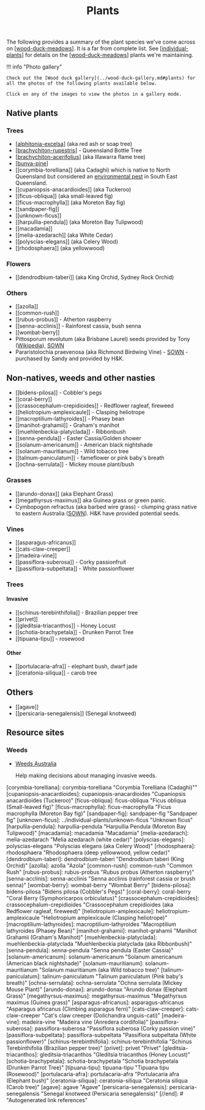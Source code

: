 ﻿---
backlinks:
- title: Wood duck meadows gallery generator
  url: /colophon/wood-duck-gallery-generator.html
- title: Wood duck meadows
  url: /sense/landscape-garden/wood-duck-meadows.html
- title: Individual plants
  url: /sense/landscape-garden/individual-plants/individual-plants.html
tags: gardens
title: Plants
type: note
---
The following provides a summary of the plant species we've come across on [[wood-duck-meadows]]. It is a far from complete list. See [[individual-plants]] for details on the [[wood-duck-meadows]] plants we're maintaining.

!!! info "Photo gallery"

    Check out the [Wood duck gallery](../wood-duck-gallery.md#plants) for all the photos of the following plants available below.

    Click on any of the images to view the photos in a gallery mode.

## Native plants

### Trees

- [[alphitonia-excelsa]] (aka red ash or soap tree)
- [[brachychiton-rupestris]] - Queensland Bottle Tree
- [[brachychiton-acerifolius]] (aka Illawarra flame tree)
- [[bunya-pine]]
- [[corymbia-torelliana]] (aka Cadaghi) which is native to North Queensland but considered an [environmental pest](https://weeds.brisbane.qld.gov.au/weeds/cadaghi) in South East Queensland.
- [[cupaniopsis-anacardioides]] (aka Tuckeroo) 
- [[ficus-obliqua]] (aka small-leaved fig)
- [[ficus-macrophylla]] (aka Moreton Bay fig)
- [[sandpaper-fig]]
- [[unknown-ficus]]
- [[harpullia-pendula]] (aka Moreton Bay Tulipwood)
- [[macadamia]]
- [[melia-azedarach]] (aka White Cedar)
- [[polyscias-elegans]] (aka Celery Wood)
- [[rhodosphaera]] (aka yellowwood)

### Flowers

- [[dendrodbium-taberi]] (aka King Orchid, Sydney Rock Orchid)

### Others

- [[azolla]]
- [[common-rush]] 
- [[rubus-probus]] - Atherton raspberry
- [[senna-acclinis]] - Rainforest cassia, bush senna
- [[wombat-berry]]
- Pittosporum revolutum (aka Brisbane Laurel) seeds provided by Tony ([Wikipedia](https://en.wikipedia.org/wiki/Pittosporum_revolutum)), [SOWN](http://sown.com.au/pittosporum-revolutum-pittosporaceae-brisbane-laurel)
- Pararistolochia praevenosa (aka Richmond Birdwing Vine) - [SOWN](https://sown.com.au/pararistolochia-praevenosa-aristolochiaceae-richmond-birdwing-vine-2/) - purchased by Sandy and provided by H&K.

## Non-natives, weeds and other nasties

- [[bidens-pilosa]] - Cobbler's pegs
- [[coral-berry]]
- [[crassocephalum-crepidioides]] - Redflower ragleaf, fireweed
- [[heliotropium-amplexicaule]] - Clasping heliotrope
- [[macroptilium-lathyroides]] - Phasey bean
- [[manihot-grahamii]] - Graham's manihot
- [[muehlenbeckia-platyclada]] - Ribbonbush
- [[senna-pendula]] - Easter Cassia/Golden shower
- [[solanum-americanum]] - American black nightshade
- [[solanum-mauritianum]] - Wild tobacco tree
- [[talinum-paniculatum]] - fameflower or pink baby's breath
- [[ochna-serrulata]] - Mickey mouse plant/bush

### Grasses

- [[arundo-donax]] (aka Elephant Grass)
- [[megathyrsus-maximus]] aka Guinea grass or green panic.
- Cymbopogon refractus (aka barbed wire grass) - clumping grass native to eastern Australia ([SOWN](https://sown.com.au/cymbopogon-refractus-poaceae-barbed-wire-grass/)). H&K have provided potential seeds.

### Vines

- [[asparagus-africanus]]
- [[cats-claw-creeper]]
- [[madeira-vine]]
- [[passiflora-suberosa]] - Corky passionfruit
- [[passiflora-subpeltata]] - White passionflower

### Trees

#### Invasive

- [[schinus-terebinthifolia]] - Brazilian pepper tree
- [[privet]]
- [[gleditsia-triacanthos]] - Honey Locust
- [[schotia-brachypetala]] - Drunken Parrot Tree
- [[tipuana-tipu]] - rosewood

#### Other

- [[portulacaria-afra]] - elephant bush, dwarf jade
- [[ceratonia-siliqua]] - carob tree

## Others

- [[agave]]
- [[persicaria-senegalensis]] (Senegal knotweed)

## Resource sites

### Weeds

- [Weeds Australia](https://weeds.org.au/)

    Help making decisions about managing invasive weeds.

[//begin]: # "Autogenerated link references for markdown compatibility"
[wood-duck-meadows]: ../wood-duck-meadows "Wood duck meadows"
[individual-plants]: ../individual-plants/individual-plants "Individual plants"
[alphitonia-excelsa]: alphitonia-excelsa "Alphitonia excelsa (aka Soap tree, red ash)"
[brachychiton-rupestris]: brachychiton-rupestris "Brachychiton rupestris (Queensland Bottle Tree)"
[brachychiton-acerifolius]: brachychiton-acerifolius "Brachychiton acerifolius (Illawarra flame tree)"
[bunya-pine]: bunya-pine "Bunya Pine"
[corymbia-torelliana]: corymbia-torelliana "Corymbia Torelliana (Cadaghi)""
[cupaniopsis-anacardioides]: cupaniopsis-anacardioides "Cupaniopsis anacardioides (Tuckeroo)"
[ficus-obliqua]: ficus-obliqua "Ficus obliqua (Small-leaved fig)"
[ficus-macrophylla]: ficus-macrophylla "Ficus macrophylla (Moreton Bay fig)"
[sandpaper-fig]: sandpaper-fig "Sandpaper fig"
[unknown-ficus]: ../individual-plants/unknown-ficus "Unknown ficus"
[harpullia-pendula]: harpullia-pendula "Harpullia Pendula (Moreton Bay Tulipwood)"
[macadamia]: macadamia "Macadamia"
[melia-azedarach]: melia-azedarach "Melia azedarach (white cedar)"
[polyscias-elegans]: polyscias-elegans "Polyscias elegans (aka Celery Wood)"
[rhodosphaera]: rhodosphaera "Rhodosphaera (deep yellowwood, yellow cedar)"
[dendrodbium-taberi]: dendrodbium-taberi "Dendrodbium taberi (King Orchid)"
[azolla]: azolla "Azola"
[common-rush]: common-rush "Common Rush"
[rubus-probus]: rubus-probus "Rubus probus (Atherton raspberry)"
[senna-acclinis]: senna-acclinis "Senna acclinis (rainforest cassia or brush senna)"
[wombat-berry]: wombat-berry "Wombat Berry"
[bidens-pilosa]: bidens-pilosa "Bidens pilosa (Cobbler's Pegs)"
[coral-berry]: coral-berry "Coral Berry (Symphoricarpos orbiculatus)"
[crassocephalum-crepidioides]: crassocephalum-crepidioides "Crassocephalum crepidioides (aka Redflower ragleaf, fireweed)"
[heliotropium-amplexicaule]: heliotropium-amplexicaule "Heliotropium amplexicaule (Clasping heliotrope)"
[macroptilium-lathyroides]: macroptilium-lathyroides "Macroptilium lathyroides (Phasey Bean)"
[manihot-grahamii]: manihot-grahamii "Manihot Grahamii (Graham's Manihot)"
[muehlenbeckia-platyclada]: muehlenbeckia-platyclada "Muehlenbeckia platyclada (aka Ribbonbush)"
[senna-pendula]: senna-pendula "Senna pendula (Easter Cassia)"
[solanum-americanum]: solanum-americanum "Solanum americanum (American black nightshade)"
[solanum-mauritianum]: solanum-mauritianum "Solanum mauritianum (aka Wild tobacco tree)"
[talinum-paniculatum]: talinum-paniculatum "Talinum paniculatum (Pink baby's breath)"
[ochna-serrulata]: ochna-serrulata "Ochna serrulata (Mickey Mouse Plant)"
[arundo-donax]: arundo-donax "Arundo donax (Elephant Grass)"
[megathyrsus-maximus]: megathyrsus-maximus "Megathyrsus maximus (Guinea grass)"
[asparagus-africanus]: asparagus-africanus "Asparagus africanus (Climbing asparagus fern)"
[cats-claw-creeper]: cats-claw-creeper "Cat's claw creeper (Dolichandra unguis-cati)"
[madeira-vine]: madeira-vine "Madeira vine (Anredera cordifolia)"
[passiflora-suberosa]: passiflora-suberosa "Passiflora suberosa (Corky passion vine)"
[passiflora-subpeltata]: passiflora-subpeltata "Passiflora subpeltata (White passionflower)"
[schinus-terebinthifolia]: schinus-terebinthifolia "Schinus Terebinthifolia (Brazilian pepper tree)"
[privet]: privet "Privet"
[gleditsia-triacanthos]: gleditsia-triacanthos "Gleditsia triacanthos (Honey Locust)"
[schotia-brachypetala]: schotia-brachypetala "Schotia brachypetala (Drunken Parrot Tree)"
[tipuana-tipu]: tipuana-tipu "Tipuana tipu (Rosewood)"
[portulacaria-afra]: portulacaria-afra "Portulacaria afra (Elephant bush)"
[ceratonia-siliqua]: ceratonia-siliqua "Ceratonia siliqua (Carob tree)"
[agave]: agave "Agave"
[persicaria-senegalensis]: persicaria-senegalensis "Senegal knotweed (Persicaria senegalensis)"
[//end]: # "Autogenerated link references"
